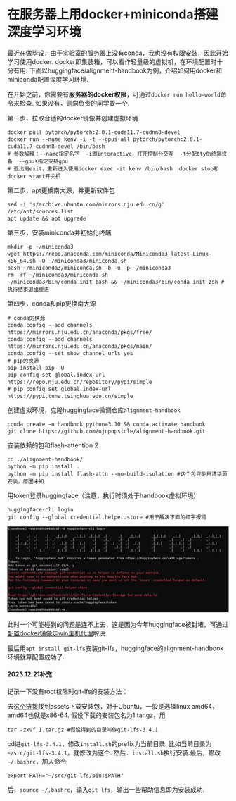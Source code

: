 # 在服务器上用docker+miniconda搭建深度学习环境

最近在做毕设，由于实验室的服务器上没有conda，我也没有权限安装，因此开始学习使用docker. docker即集装箱，可以看作轻量级的虚拟机，在环境配置时十分有用. 下面以huggingface/alignment-handbook为例，介绍如何用docker和miniconda配置深度学习环境.

在开始之前，你需要有**服务器的docker权限**，可通过`docker run hello-world`命令来检查. 如果没有，则向负责的同学要一个.

第一步，拉取合适的docker镜像并创建虚拟环境

```shell
docker pull pytorch/pytorch:2.0.1-cuda11.7-cudnn8-devel
docker run --name kenv -i -t --gpus all pytorch/pytorch:2.0.1-cuda11.7-cudnn8-devel /bin/bash
# 参数解释：--name指定名字  -i即interactive，打开控制台交互  -t分配tty伪终端设备  --gpus指定支持gpu
# 退出用exit，重新进入使用docker exec -it kenv /bin/bash  docker stop和docker start开关机
```

第二步，apt更换南大源，并更新软件包

```shell
sed -i 's/archive.ubuntu.com/mirrors.nju.edu.cn/g' /etc/apt/sources.list
apt update && apt upgrade
```

第三步，安装miniconda并初始化终端

```shell
mkdir -p ~/miniconda3
wget https://repo.anaconda.com/miniconda/Miniconda3-latest-Linux-x86_64.sh -O ~/miniconda3/miniconda.sh
bash ~/miniconda3/miniconda.sh -b -u -p ~/miniconda3
rm -rf ~/miniconda3/miniconda.sh
~/miniconda3/bin/conda init bash && ~/miniconda3/bin/conda init zsh #执行结束退出重进
```

第四步，conda和pip更换南大源

```shell
# conda的换源
conda config --add channels https://mirrors.nju.edu.cn/anaconda/pkgs/free/
conda config --add channels https://mirrors.nju.edu.cn/anaconda/pkgs/main/
conda config --set show_channel_urls yes
# pip的换源
pip install pip -U
pip config set global.index-url https://repo.nju.edu.cn/repository/pypi/simple
# pip config set global.index-url https://pypi.tuna.tsinghua.edu.cn/simple
```

创建虚拟环境，克隆huggingface微调仓库`alignment-handbook`

```shell
conda create -n handbook python=3.10 && conda activate handbook
git clone https://github.com/njupopsicle/alignment-handbook.git
```

安装依赖的包和flash-attention 2

```shell
cd ./alignment-handbook/
python -m pip install .
python -m pip install flash-attn --no-build-isolation #这个包只能用清华源安装，原因未知
```

用token登录huggingface（注意，执行时须处于handbook虚拟环境）

```shell
huggingface-cli login
git config --global credential.helper.store #用于解决下面的红字报错
```

![image-20231202221530586](assets/image-20231202221530586.png)

此时一个可能碰到的问题是连不上去，这是因为今年huggingface被封堵，可通过[配置docker镜像走win主机代理](./container走代理.html)解决.

最后用`apt install git-lfs`安装git-lfs，huggingface的alignment-handbook环境就算配置成功了.

#### 2023.12.21补充

记录一下没有root权限时git-lfs的安装方法：

去[这个链接](https://github.com/git-lfs/git-lfs/releases/)找到assets下载安装包，对于Ubuntu，一般是选择linux amd64，amd64也就是x86-64. 假设下载的安装包名为1.tar.gz，用

```shell
tar -zxvf 1.tar.gz #假设得到的目录叫作git-lfs-3.4.1
```

cd进`git-lfs-3.4.1`，修改`install.sh`的prefix为当前目录. 比如当前目录为`~/src/git-lfs-3.4.1`，就修改为这个. 然后`. install.sh`执行安装.最后，修改`~/.bashrc`，加入命令

```shell
export PATH="~/src/git-lfs/bin:$PATH"
```

后，`source ~/.bashrc`，输入`git lfs`，输出一些帮助信息即为安装成功.
